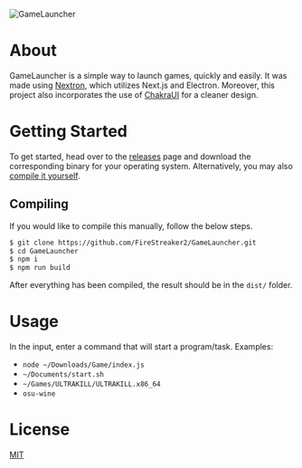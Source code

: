 ![GameLauncher](https://socialify.git.ci/FireStreaker2/GameLauncher/image?description=1&forks=1&issues=1&language=1&name=1&owner=1&pattern=Charlie%20Brown&pulls=1&stargazers=1&theme=Dark)

# About
GameLauncher is a simple way to launch games, quickly and easily. It was made using [Nextron](https://github.com/saltyshiomix/nextron), which utilizes Next.js and Electron. Moreover, this project also incorporates the use of [ChakraUI](https://chakra-ui.com/) for a cleaner design.

# Getting Started
To get started, head over to the [releases](https://github.com/FireStreaker2/GameLauncher/releases/latest) page and download the corresponding binary for your operating system. Alternatively, you may also [compile it yourself](https://github.com/FireStreaker2/GameLauncher#compiling).

## Compiling
If you would like to compile this manually, follow the below steps.
```bash
$ git clone https://github.com/FireStreaker2/GameLauncher.git
$ cd GameLauncher
$ npm i
$ npm run build
```

After everything has been compiled, the result should be in the ``dist/`` folder.

# Usage
In the input, enter a command that will start a program/task. Examples:
* ``node ~/Downloads/Game/index.js``
* ``~/Documents/start.sh``
* ``~/Games/ULTRAKILL/ULTRAKILL.x86_64``
* ``osu-wine``

# License
[MIT](https://github.com/FireStreaker2/GameLauncher/blob/main/LICENSE)